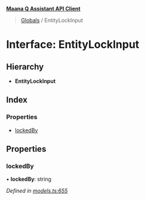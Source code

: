 **[Maana Q Assistant API Client](../README.md)**

> [Globals](../README.md) / EntityLockInput

# Interface: EntityLockInput

## Hierarchy

* **EntityLockInput**

## Index

### Properties

* [lockedBy](entitylockinput.md#lockedby)

## Properties

### lockedBy

•  **lockedBy**: string

*Defined in [models.ts:655](https://github.com/maana-io/q-assistant-client/blob/develop/src/models.ts#L655)*
